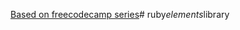 [Based on freecodecamp series](https://www.youtube.com/watch?v=t_ispmWmdjY)#   r u b y _ e l e m e n t s _ l i b r a r y  
 